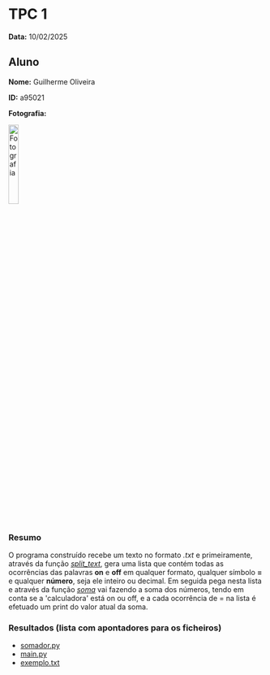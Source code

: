 # TPC 1

**Data:** 10/02/2025

## Aluno

**Nome:** Guilherme Oliveira

**ID:** a95021

**Fotografia:**

<img src=https://i.imgur.com/ag9VyrP.jpg alt="Fotografia" style="width:20%;">

### Resumo
O programa construído recebe um texto no formato _.txt_ e primeiramente, através da função [*split_text*](./somador.py#L4#L6), gera uma lista que contém todas as ocorrências das palavras **on** e **off** em qualquer formato, qualquer símbolo **=** e qualquer **número**, seja ele inteiro ou decimal.
Em seguida pega nesta lista e através da função [*soma*](./somador.py#L10#L23) vai fazendo a soma dos números, tendo em conta se a 'calculadora' está on ou off, e a cada ocorrência de = na lista é efetuado um print do valor atual da soma.

### Resultados (lista com apontadores para os ficheiros)

- [somador.py](./somador.py)
- [main.py](./main.py)
- [exemplo.txt](./exemplo.txt)
